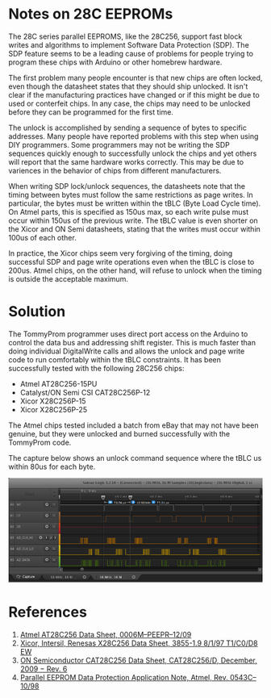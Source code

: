 # Notes on 28C EEPROMs
The 28C series parallel EEPROMS, like the 28C256, support fast block writes and algorithms to implement Software Data Protection (SDP).  The SDP feature seems to be a leading cause of problems for people trying to program these chips with Arduino or other homebrew hardware.  

The first problem many people encounter is that new chips are often locked, even though the datasheet states that they should ship unlocked.  It isn't clear if the manufacturing practices have changed or if this might be due to used or conterfeit chips.  In any case, the chips may need to be unlocked before they can be programmed for the first time.

The unlock is accomplished by sending a sequence of bytes to specific addresses.  Many people have reported problems with this step when using DIY programmers. Some programmers may not be writing the SDP sequences quickly enough to successfully unlock the chips and yet others will report that the same hardware works correctly.  This may be due to variences in the behavior of chips from different manufacturers.

When writing SDP lock/unlock sequences, the datasheets note that the timing between bytes must follow the same restrictions as page writes.  In particular, the bytes must be written within the tBLC (Byte Load Cycle time).  On Atmel parts, this is specified as 150us max, so each write pulse must occur within 150us of the previous write.  The tBLC value is even shorter on the Xicor and ON Semi datasheets, stating that the writes must occur within 100us of each other.

In practice, the Xicor chips seem very forgiving of the timing, doing successful SDP and page write operations even when the tBLC is close to 200us.  Atmel chips, on the other hand, will refuse to unlock when the timing is outside the acceptable maximum.

# Solution

The TommyProm programmer uses direct port access on the Arduino to control the data bus and addressing shift register.  This is much faster than doing individual DigitalWrite calls and allows the unlock and page write code to run comfortably within the tBLC constraints.  It has been successfully tested with the following 28C256 chips:

* Atmel AT28C256-15PU
* Catalyst/ON Semi CSI CAT28C256P-12
* Xicor X28C256P-15
* Xicor X28C256P-25

The Atmel chips tested included a batch from eBay that may not have been genuine, but they were unlocked and burned successfully with the TommyProm code.

The capture below shows an unlock command sequence where the tBLC us within 80us for each byte.

![Unlock Timing](docs/Unlock-Timing.png)

# References

1. [Atmel AT28C256 Data Sheet, 0006M–PEEPR–12/09](http://ww1.microchip.com/downloads/en/DeviceDoc/doc0006.pdf)
1. [Xicor, Intersil, Renesas X28C256 Data Sheet, 3855-1.9 8/1/97 T1/C0/D8 EW](https://www.renesas.com/us/en/www/doc/datasheet/x28hc256.pdf)
1. [ON Semiconductor CAT28C256 Data Sheet, CAT28C256/D, December, 2009 − Rev. 6](https://www.onsemi.com/pub/Collateral/CAT28C256-D.PDF)
1. [Parallel EEPROM Data Protection Application Note, Atmel, Rev. 0543C–10/98](http://ww1.microchip.com/downloads/en/AppNotes/DOC0543.PDF)